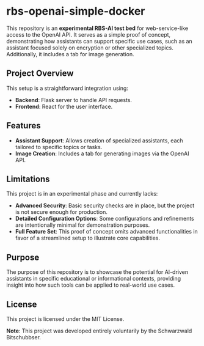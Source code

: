 # rbs-openai-simple-docker

This repository is an **experimental RBS-AI test bed** for web-service-like access to the OpenAI API. It serves as a simple proof of concept, demonstrating how assistants can support specific use cases, such as an assistant focused solely on encryption or other specialized topics. Additionally, it includes a tab for image generation.

## Project Overview

This setup is a straightforward integration using:
- **Backend**: Flask server to handle API requests.
- **Frontend**: React for the user interface.

## Features

- **Assistant Support**: Allows creation of specialized assistants, each tailored to specific topics or tasks.
- **Image Creation**: Includes a tab for generating images via the OpenAI API.

## Limitations

This project is in an experimental phase and currently lacks:
- **Advanced Security**: Basic security checks are in place, but the project is not secure enough for production.
- **Detailed Configuration Options**: Some configurations and refinements are intentionally minimal for demonstration purposes.
- **Full Feature Set**: This proof of concept omits advanced functionalities in favor of a streamlined setup to illustrate core capabilities.

## Purpose

The purpose of this repository is to showcase the potential for AI-driven assistants in specific educational or informational contexts, providing insight into how such tools can be applied to real-world use cases.

## License

This project is licensed under the MIT License.

**Note**: This project was developed entirely voluntarily by the Schwarzwald Bitschubbser.

